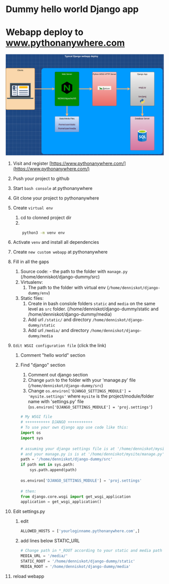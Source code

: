 # Dummy hello world Django app

# Webapp deploy to www.pythonanywhere.com

![img](Djangodeployexample.png)
1. Visit and register [https://www.pythonanywhere.com/](https://www.pythonanywhere.com/)
2. Push your project to github
1. Start `bash console` at pythonanywhere
1. Git clone your project to pythonanywhere
1. Create `virtual env`
    1. cd to clonned project dir
    1.
    ```sh
        python3 -m venv env
    ```

1. Activate `venv` and install all dependencies
1. Create `new custom webapp` at pythonanywhere
1. Fill in all the gaps
    1. Source code: - the path to the folder with `manage.py` (/home/denniskot/django-dummy/src)
    1. Virtualenv:
        1. The path to the folder with virtual env (`/home/denniskot/django-dummy/env`)
    1. Static files:
        1. Create in bash conslole folders `static` and `media` on the same level as `src` folder. (/home/denniskot/django-dummy/static and /home/denniskot/django-dummy/media)
        1. Add url `/static/` and directory `/home/denniskot/django-dummy/static`
        1. Add url `/media/` and directory `/home/denniskot/django-dummy/media`
1. `Edit WSGI configuration file` (click the link)
    1. Comment "hello world" section
    2. Find "django" section
        1. Comment out django section
        1. Change `path` to the folder with your 'manage.py' file (`/home/denniskot/django-dummy/src`)
        1. Change `os.environ['DJANGO_SETTINGS_MODULE'] = 'mysite.settings'` 
        where `mysite` is the project/module/folder name with 'settings.py' file
        (`os.environ['DJANGO_SETTINGS_MODULE'] = 'proj.settings'`)

        ```python
        # My WSGI file
        # +++++++++++ DJANGO +++++++++++
        # To use your own django app use code like this:
        import os
        import sys

        # assuming your django settings file is at '/home/denniskot/mysite/mysite/settings.py'
        # and your manage.py is is at '/home/denniskot/mysite/manage.py'
        path = '/home/denniskot/django-dummy/src'
        if path not in sys.path:
            sys.path.append(path)

        os.environ['DJANGO_SETTINGS_MODULE'] = 'proj.settings'

        # then:
        from django.core.wsgi import get_wsgi_application
        application = get_wsgi_application()
        ```
1. Edit settings.py
    1. edit 
        ```python
        ALLOWED_HOSTS = ['yourloginname.pythonanywhere.com',]
        ```
    2. add lines below STATIC_URL
        ```python
        # Change path in *_ROOT according to your static and media path
        MEDIA_URL = '/media/'
        STATIC_ROOT = '/home/denniskot/django-dummy/static'
        MEDIA_ROOT = '/home/denniskot/django-dummy/media'

1. reload webapp